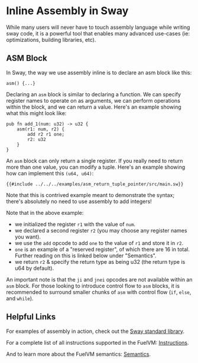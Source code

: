 # Inline Assembly in Sway

While many users will never have to touch assembly language while writing sway code, it is a powerful tool that enables many advanced use-cases (ie: optimizations, building libraries, etc).

## ASM Block

In Sway, the way we use assembly inline is to declare an asm block like this:

```sway
asm() {...}
```

Declaring an `asm` block is similar to declaring a function.
We can specify register names to operate on as arguments, we can perform operations within the block, and we can return a value.
Here's an example showing what this might look like:

```sway
pub fn add_1(num: u32) -> u32 {
    asm(r1: num, r2) {
        add r2 r1 one;
        r2: u32
    }
}
```

An `asm` block can only return a single register. If you really need to return more than one value, you can modify a tuple. Here's an example showing how can implement this `(u64, u64)`:

```sway
{{#include ../../../examples/asm_return_tuple_pointer/src/main.sw}}
```

Note that this is contrived example meant to demonstrate the syntax; there's absolutely no need to use assembly to add integers!

Note that in the above example:

- we initialized the register `r1` with the value of `num`.
- we declared a second register `r2` (you may choose any register names you want).
- we use the `add` opcode to add `one` to the value of `r1` and store it in `r2`.
- `one` is an example of a "reserved register", of which there are 16 in total. Further reading on this is linked below under "Semantics".
- we return `r2` & specify the return type as being u32 (the return type is u64 by default).

An important note is that the `ji` and `jnei` opcodes are not available within an `asm` block. For those looking to introduce control flow to `asm` blocks, it is recommended to surround smaller chunks of `asm` with control flow (`if`, `else`, and `while`).

## Helpful Links

For examples of assembly in action, check out the [Sway standard library](https://github.com/FuelLabs/sway/tree/master/sway-lib-std).

For a complete list of all instructions supported in the FuelVM: [Instructions](https://github.com/FuelLabs/fuel-specs/blob/master/specs/vm/instruction_set.md).

And to learn more about the FuelVM semantics: [Semantics](https://github.com/FuelLabs/fuel-specs/blob/master/specs/vm/main.md#semantics).

